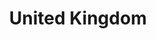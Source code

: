 ---
title: United Kingdom 
creator: Bob Collowan
licence: CC BY-SA 3.0
licence-url: https://creativecommons.org/licenses/by-sa/3.0/deed.en
image-url: https://upload.wikimedia.org/wikipedia/commons/0/0d/Tower_Bridge_%28aerial_view%29.jpg
---